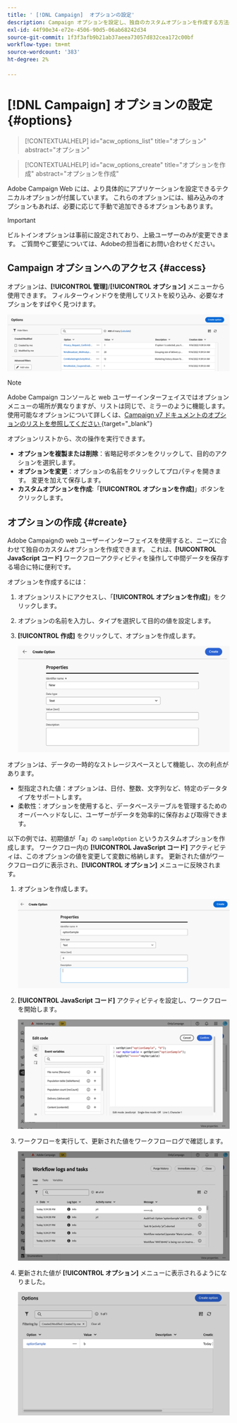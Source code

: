 ```yaml
---
title: ' [!DNL Campaign]  オプションの設定'
description: Campaign オプションを設定し、独自のカスタムオプションを作成する方法について説明します。
exl-id: 44f90e34-e72e-4506-90d5-06ab68242d34
source-git-commit: 1f3f3afb9b21ab37aeea73057d832cea172c00bf
workflow-type: tm+mt
source-wordcount: '383'
ht-degree: 2%

---
```


# [!DNL Campaign] オプションの設定 {#options}

>[!CONTEXTUALHELP]
>id="acw_options_list"
>title="オプション"
>abstract="オプション"

>[!CONTEXTUALHELP]
>id="acw_options_create"
>title="オプションを作成"
>abstract="オプションを作成"

Adobe Campaign Web には、より具体的にアプリケーションを設定できるテクニカルオプションが付属しています。 これらのオプションには、組み込みのオプションもあれば、必要に応じて手動で追加できるオプションもあります。

>[!IMPORTANT]
>
>ビルトインオプションは事前に設定されており、上級ユーザーのみが変更できます。 ご質問やご要望については、Adobeの担当者にお問い合わせください。

## Campaign オプションへのアクセス {#access}

オプションは、**[!UICONTROL 管理]**/**[!UICONTROL オプション]** メニューから使用できます。 フィルターウィンドウを使用してリストを絞り込み、必要なオプションをすばやく見つけます。

![](assets/options-list.png)

>[!NOTE]
>
>Adobe Campaign コンソールと web ユーザーインターフェイスではオプションメニューの場所が異なりますが、リストは同じで、ミラーのように機能します。 使用可能なオプションについて詳しくは、[Campaign v7 ドキュメントのオプションのリストを参照してください ](https://experienceleague.adobe.com/ja/docs/campaign-classic/using/installing-campaign-classic/appendices/configuring-campaign-options){target="_blank"}

オプションリストから、次の操作を実行できます。

* **オプションを複製または削除**：省略記号ボタンをクリックして、目的のアクションを選択します。
* **オプションを変更**：オプションの名前をクリックしてプロパティを開きます。 変更を加えて保存します。
* **カスタムオプションを作成**:「**[!UICONTROL オプションを作成]**」ボタンをクリックします。

## オプションの作成 {#create}

Adobe Campaignの web ユーザーインターフェイスを使用すると、ニーズに合わせて独自のカスタムオプションを作成できます。 これは、**[!UICONTROL JavaScript コード]** ワークフローアクティビティを操作して中間データを保存する場合に特に便利です。

オプションを作成するには：

1. オプションリストにアクセスし、「**[!UICONTROL オプションを作成]**」をクリックします。
1. オプションの名前を入力し、タイプを選択して目的の値を設定します。
1. **[!UICONTROL 作成]** をクリックして、オプションを作成します。

   ![](assets/options-create.png)

オプションは、データの一時的なストレージスペースとして機能し、次の利点があります。

* 型指定された値：オプションは、日付、整数、文字列など、特定のデータタイプをサポートします。
* 柔軟性：オプションを使用すると、データベーステーブルを管理するためのオーバーヘッドなしに、ユーザーがデータを効率的に保存および取得できます。

以下の例では、初期値が「a」の `sampleOption` というカスタムオプションを作成します。 ワークフロー内の **[!UICONTROL JavaScript コード]** アクティビティは、このオプションの値を変更して変数に格納します。 更新された値がワークフローログに表示され、**[!UICONTROL オプション]** メニューに反映されます。

1. オプションを作成します。

   ![](assets/options-sample-create.png)

1. **[!UICONTROL JavaScript コード]** アクティビティを設定し、ワークフローを開始します。

   ![](assets/options-sample-javascript.png)

1. ワークフローを実行して、更新された値をワークフローログで確認します。

   ![](assets/options-sample-logs.png)

1. 更新された値が **[!UICONTROL オプション]** メニューに表示されるようになりました。

   ![](assets/options-sample-updated.png)
